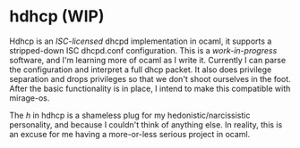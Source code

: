 # hdhcp (WIP)

Hdhcp is an _ISC-licensed_ dhcpd implementation in ocaml, it supports a stripped-down ISC dhcpd.conf configuration.
This is a _work-in-progress_ software, and I'm learning more of ocaml as I write it.
Currently I can parse the configuration and interpret a full dhcp packet. It also does privilege separation and drops privileges so that we don't shoot ourselves in the foot.
After the basic functionality is in place, I intend to make this compatible with mirage-os.

The _h_ in hdhcp is a shameless plug for my hedonistic/narcissistic personality, and because I couldn't think of anything else.
In reality, this is an excuse for me having a more-or-less serious project in ocaml.
